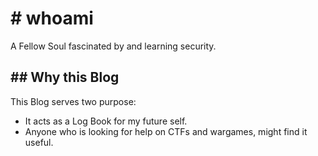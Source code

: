 # # whoami
A Fellow Soul fascinated by and learning security.

## ## Why this Blog
This Blog serves two purpose:
  - It acts as a Log Book for my future self.
  - Anyone who is looking for help on CTFs and wargames, might find it useful.

